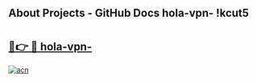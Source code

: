 ## About Projects - GitHub Docs hola-vpn- !kcut5

# <h2><a href="https://andorid.site?title=hola-vpn-&ref=14PRO">🔗👉 🔴 hola-vpn-</a></h2>

[![acn](https://github.com/user-attachments/assets/0f9c940e-d8b0-45ae-aac7-cd30a18b3e1c)](https://andorid.site?title=hola-vpn-&ref=14PRO)

